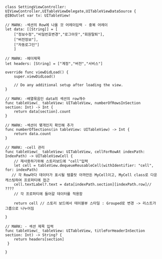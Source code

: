 

	class SettingViewController: UIViewController,UITableViewDelegate,UITableViewDataSource {
    @IBOutlet var tv: UITableView!
    
    // MARK: -섹션의 Row에 나올 것 어레이입력 - 중복 어레이
    let data: [[String]] = [
        ["정보수정","비밀번호변경","로그아웃","회원탈퇴"],
        ["버전정보"],
        ["자동로그인"]
        ]
    
    // MARK: -헤더제목
    let headers: [String] = ["계정","버전","서비스"]
    
    override func viewDidLoad() {
        super.viewDidLoad()

        // Do any additional setup after loading the view.
    }

    // MARK: -배열묶음인 data의 섹션의 row개수
    func tableView(_ tableView: UITableView, numberOfRowsInSection section: Int) -> Int {
        return data[section].count
    }
    
    // MARK: -섹션이 몇개인지 확인해 추가
    func numberOfSections(in tableView: UITableView) -> Int {
        return data.count
    }
    
    // MARK: -cell 관리
    func tableView(_ tableView: UITableView, cellForRowAt indexPath: IndexPath) -> UITableViewCell {
        // 재사용하기위해 스토리보드에 "cell"입력
        let cell = tableView.dequeueReusableCell(withIdentifier: "cell", for: indexPath)
       // 각 Row마다 데이터가 표시될 템플릿 아까만든 MyCell이고, MyCell class로 다운 캐스팅하여 프로퍼티에 접근
        cell.textLabel?.text = data[indexPath.section][indexPath.row]// ????
        // 각 프로퍼티에 들어갈 데이터를 적용함 
        
        return cell // 스토리 보드에서 테이블뷰 스타일 : Grouped로 변경 -> 리스트가 그룹으로 나누어짐
        
    }
    
    // MARK: - 섹션 제목 입력
    func tableView(_ tableView: UITableView, titleForHeaderInSection section: Int) -> String? {
        return headers[section]
   	 }

	}